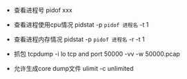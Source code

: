 * 查看进程号
pidof xxx

* 查看进程使用cpu情况
pidstat -p `pidof 进程名` -t 1

* 查看进程内存情况
pidstat -p `pidof 进程名` -r -t 1

* 抓包
tcpdump -i lo tcp and port 50000 -vv -w 50000.pcap

* 允许生成core dump文件
ulimit -c unlimited

